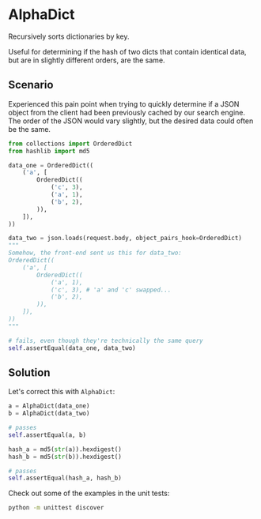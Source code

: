 # AlphaDict

Recursively sorts dictionaries by key. 

Useful for determining if the hash of two dicts that contain identical data,
but are in slightly different orders, are the same.

## Scenario

Experienced this pain point when trying to quickly determine if a JSON object 
from the client had been previously cached by our search engine. 
The order of the JSON would vary slightly, but the desired data could often be the same.

```python
from collections import OrderedDict
from hashlib import md5

data_one = OrderedDict((
    ('a', [
        OrderedDict((
            ('c', 3), 
            ('a', 1), 
            ('b', 2), 
        )), 
    ]), 
))  

data_two = json.loads(request.body, object_pairs_hook=OrderedDict)
"""
Somehow, the front-end sent us this for data_two:
OrderedDict((
    ('a', [
        OrderedDict((
            ('a', 1), 
            ('c', 3), # 'a' and 'c' swapped...
            ('b', 2),
        )), 
    ]), 
))  
"""

# fails, even though they're technically the same query
self.assertEqual(data_one, data_two)
```

## Solution

Let's correct this with `AlphaDict`:

```python
a = AlphaDict(data_one)
b = AlphaDict(data_two)

# passes
self.assertEqual(a, b)

hash_a = md5(str(a)).hexdigest()
hash_b = md5(str(b)).hexdigest()

# passes
self.assertEqual(hash_a, hash_b)
```

Check out some of the examples in the unit tests:

```bash
python -m unittest discover
```
